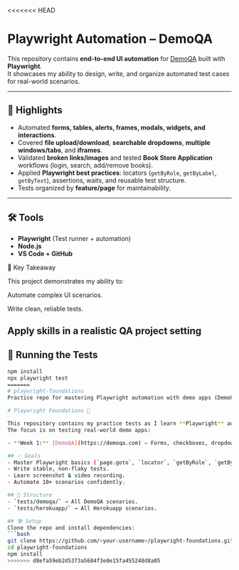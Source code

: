 <<<<<<< HEAD
# Playwright Automation – DemoQA

This repository contains **end-to-end UI automation** for [DemoQA](https://demoqa.com/) built with **Playwright**.  
It showcases my ability to design, write, and organize automated test cases for real-world scenarios.

---

## 📌 Highlights
- Automated **forms, tables, alerts, frames, modals, widgets, and interactions**.  
- Covered **file upload/download**, **searchable dropdowns**, **multiple windows/tabs**, and **iframes**.  
- Validated **broken links/images** and tested **Book Store Application** workflows (login, search, add/remove books).  
- Applied **Playwright best practices**: locators (`getByRole`, `getByLabel`, `getByText`), assertions, waits, and reusable test structure.  
- Tests organized by **feature/page** for maintainability.  

---

## 🛠 Tools
- **Playwright** (Test runner + automation)  
- **Node.js**  
- **VS Code + GitHub**  


🎯 Key Takeaway

This project demonstrates my ability to:

Automate complex UI scenarios.

Write clean, reliable tests.

Apply skills in a realistic QA project setting
---

## 🚦 Running the Tests
```bash
npm install
npx playwright test
=======
# playwright-foundations
Practice repo for mastering Playwright automation with demo apps (DemoQA, Herokuapp)

# Playwright Foundations 🚀

This repository contains my practice tests as I learn **Playwright** automation step by step.  
The focus is on testing real-world demo apps:

- **Week 1:** [DemoQA](https://demoqa.com) – Forms, checkboxes, dropdowns, tables, alerts.

## ✅ Goals
- Master Playwright basics (`page.goto`, `locator`, `getByRole`, `getByText`).
- Write stable, non-flaky tests.
- Learn screenshot & video recording.
- Automate 10+ scenarios confidently.

## 📂 Structure
- `tests/demoqa/` → All DemoQA scenarios.
- `tests/herokuapp/` → All Herokuapp scenarios.

## 🛠️ Setup
Clone the repo and install dependencies:
```bash
git clone https://github.com/<your-username>/playwright-foundations.git
cd playwright-foundations
npm install
>>>>>>> d8efa59eb2d5373a5684f3e0e15fa455248d8a05

